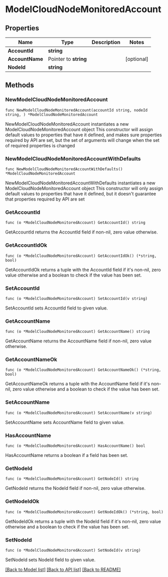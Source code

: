 # ModelCloudNodeMonitoredAccount

## Properties

Name | Type | Description | Notes
------------ | ------------- | ------------- | -------------
**AccountId** | **string** |  | 
**AccountName** | Pointer to **string** |  | [optional] 
**NodeId** | **string** |  | 

## Methods

### NewModelCloudNodeMonitoredAccount

`func NewModelCloudNodeMonitoredAccount(accountId string, nodeId string, ) *ModelCloudNodeMonitoredAccount`

NewModelCloudNodeMonitoredAccount instantiates a new ModelCloudNodeMonitoredAccount object
This constructor will assign default values to properties that have it defined,
and makes sure properties required by API are set, but the set of arguments
will change when the set of required properties is changed

### NewModelCloudNodeMonitoredAccountWithDefaults

`func NewModelCloudNodeMonitoredAccountWithDefaults() *ModelCloudNodeMonitoredAccount`

NewModelCloudNodeMonitoredAccountWithDefaults instantiates a new ModelCloudNodeMonitoredAccount object
This constructor will only assign default values to properties that have it defined,
but it doesn't guarantee that properties required by API are set

### GetAccountId

`func (o *ModelCloudNodeMonitoredAccount) GetAccountId() string`

GetAccountId returns the AccountId field if non-nil, zero value otherwise.

### GetAccountIdOk

`func (o *ModelCloudNodeMonitoredAccount) GetAccountIdOk() (*string, bool)`

GetAccountIdOk returns a tuple with the AccountId field if it's non-nil, zero value otherwise
and a boolean to check if the value has been set.

### SetAccountId

`func (o *ModelCloudNodeMonitoredAccount) SetAccountId(v string)`

SetAccountId sets AccountId field to given value.


### GetAccountName

`func (o *ModelCloudNodeMonitoredAccount) GetAccountName() string`

GetAccountName returns the AccountName field if non-nil, zero value otherwise.

### GetAccountNameOk

`func (o *ModelCloudNodeMonitoredAccount) GetAccountNameOk() (*string, bool)`

GetAccountNameOk returns a tuple with the AccountName field if it's non-nil, zero value otherwise
and a boolean to check if the value has been set.

### SetAccountName

`func (o *ModelCloudNodeMonitoredAccount) SetAccountName(v string)`

SetAccountName sets AccountName field to given value.

### HasAccountName

`func (o *ModelCloudNodeMonitoredAccount) HasAccountName() bool`

HasAccountName returns a boolean if a field has been set.

### GetNodeId

`func (o *ModelCloudNodeMonitoredAccount) GetNodeId() string`

GetNodeId returns the NodeId field if non-nil, zero value otherwise.

### GetNodeIdOk

`func (o *ModelCloudNodeMonitoredAccount) GetNodeIdOk() (*string, bool)`

GetNodeIdOk returns a tuple with the NodeId field if it's non-nil, zero value otherwise
and a boolean to check if the value has been set.

### SetNodeId

`func (o *ModelCloudNodeMonitoredAccount) SetNodeId(v string)`

SetNodeId sets NodeId field to given value.



[[Back to Model list]](../README.md#documentation-for-models) [[Back to API list]](../README.md#documentation-for-api-endpoints) [[Back to README]](../README.md)


